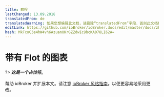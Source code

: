 ```yaml
---
title: 教程
lastChanged: 13.09.2018
translatedFrom: de
translatedWarning: 如果您想编辑此文档，请删除“translatedFrom”字段，否则此文档将再次自动翻译
editLink: https://github.com/ioBroker/ioBroker.docs/edit/master/docs/zh-cn/tutorial/flot.md
hash: MkFcoC3e4hW4vh6AzuanUKrGZZdwIc9bcKA078LI62A=
---
```

# 带有 Flot 的图表
?> ***这是一个占位符***。<br><br>帮助 ioBroker 并扩展本文。请注意 [ioBroker 风格指南](community/styleguidedoc)，以便更容易地采用更改。